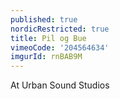 ```yaml
---
published: true
nordicRestricted: true
title: Pil og Bue
vimeoCode: '204564634'
imgurId: rnBAB9M
---
```


At Urban Sound Studios